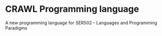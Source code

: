# CRAWL Programming language
A new programming language for SER502 - Languages and Programming Paradigms
